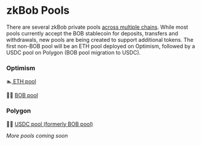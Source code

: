 # zkBob Pools

There are several zkBob private pools [across multiple chains](../basic-concepts/multichain-deployment.md). While most pools currently accept the BOB stablecoin for deposits, transfers and withdrawals, new pools are being created to support additional tokens. The first non-BOB pool will be an ETH pool deployed on Optimism, followed by a USDC pool on Polygon (BOB pool migration to USDC).

### Optimism

🏊‍[ ETH pool](eth-pool-on-optimism.md)

🏊‍♂️ [BOB pool](bob-pool-on-optimism.md)

### Polygon

🏊‍♂️ [USDC pool (formerly BOB pool)](usdc-pool-on-polygon.md)

_More pools coming soon_
